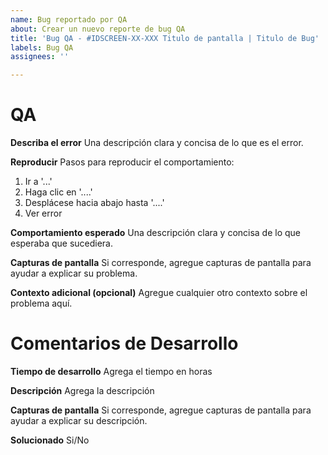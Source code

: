 ```yaml
---
name: Bug reportado por QA
about: Crear un nuevo reporte de bug QA
title: 'Bug QA - #IDSCREEN-XX-XXX Titulo de pantalla | Titulo de Bug'
labels: Bug QA
assignees: ''

---
```


# QA
**Describa el error**
Una descripción clara y concisa de lo que es el error.

**Reproducir**
Pasos para reproducir el comportamiento:
1. Ir a '...'
2. Haga clic en '....'
3. Desplácese hacia abajo hasta '....'
4. Ver error

**Comportamiento esperado**
Una descripción clara y concisa de lo que esperaba que sucediera.

**Capturas de pantalla**
Si corresponde, agregue capturas de pantalla para ayudar a explicar su problema.

**Contexto adicional (opcional)**
Agregue cualquier otro contexto sobre el problema aquí.

# Comentarios de Desarrollo 
**Tiempo de desarrollo**
Agrega el tiempo en horas

**Descripción**
Agrega la descripción

**Capturas de pantalla**
Si corresponde, agregue capturas de pantalla para ayudar a explicar su descripción.

**Solucionado**
Si/No
